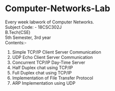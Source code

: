 # Computer-Networks-Lab
Every week labwork of Computer Networks.\
Subject Code: - 18CSC302J\
B.Tech(CSE)\
5th Semester, 3rd year\
Contents:- 
  1. Simple TCP/IP Client Server Communication
  2. UDP Echo Client Server Communication
  3. Concurrent TCP/IP Day-Time Server
  4. Half Duplex chat using TCP/IP
  5. Full Duplex chat using TCP/IP
  6. Implementation of File Transfer Protocol
  7. ARP Implementation using UDP

